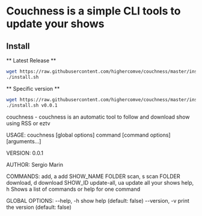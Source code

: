 Couchness is a simple CLI tools to update your shows
=====================================

## Install 

** Latest Release **
```bash
wget https://raw.githubusercontent.com/highercomve/couchness/master/install.sh
./install.sh 
```
** Specific version **

```bash
wget https://raw.githubusercontent.com/highercomve/couchness/master/install.sh
./install.sh v0.0.1
```
couchness - couchness is an automatic tool to follow and download show using RSS or eztv

USAGE:
   couchness [global options] command [command options] [arguments...]

VERSION:
   0.0.1

AUTHOR:
   Sergio Marin

COMMANDS:
   add, a          add SHOW_NAME FOLDER
   scan, s         scan FOLDER
   download, d     download SHOW_ID
   update-all, ua  update all your shows
   help, h         Shows a list of commands or help for one command

GLOBAL OPTIONS:
   --help, -h     show help (default: false)
   --version, -v  print the version (default: false)